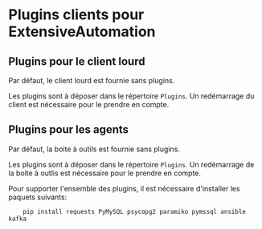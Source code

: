 Plugins clients pour ExtensiveAutomation
========================================

Plugins pour le client lourd
----------------------

Par défaut, le client lourd est fournie sans plugins.

Les plugins sont à déposer dans le répertoire `Plugins`.
Un redémarrage du client est nécessaire pour le prendre en compte.

Plugins pour les agents
----------------------

Par défaut, la boite à outils est fournie sans plugins.

Les plugins sont à déposer dans le répertoire `Plugins`.
Un redémarrage de la boite à outlis est nécessaire pour le prendre en compte.

Pour supporter l'ensemble des plugins, il est nécessaire d'installer les paquets suivants:

        pip install requests PyMySQL psycopg2 paramiko pymssql ansible kafka